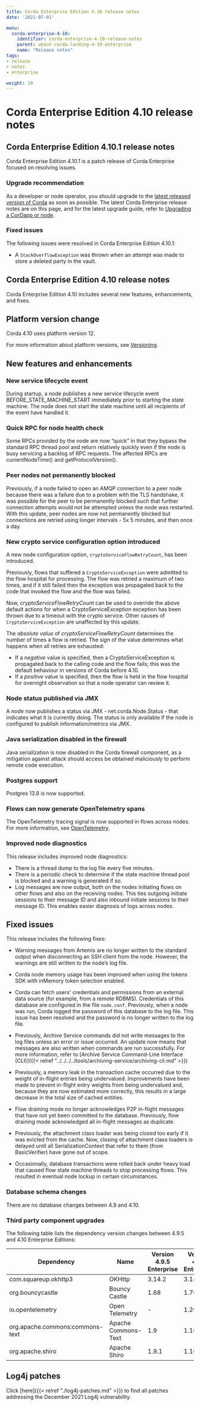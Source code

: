 ```yaml
---
title: Corda Enterprise Edition 4.10 release notes
date: '2021-07-01'

menu:
  corda-enterprise-4-10:
    identifier: corda-enterprise-4-10-release-notes
    parent: about-corda-landing-4-10-enterprise
    name: "Release notes"
tags:
- release
- notes
- enterprise

weight: 10
---
```


# Corda Enterprise Edition 4.10 release notes

## Corda Enterprise Edition 4.10.1 release notes

Corda Enterprise Edition 4.10.1 is a patch release of Corda Enterprise focused on resolving issues.

### Upgrade recommendation

As a developer or node operator, you should upgrade to the [latest released version of Corda](../enterprise.html) as soon as possible. The latest Corda Enterprise release notes are on this page, and for the latest upgrade guide, refer to [Upgrading a CorDapp or node](upgrading-index.md).

### Fixed issues

The following issues were resolved in Corda Enterprise Edition 4.10.1:

* A `StackOverflowException` was thrown when an attempt was made to store a deleted party in the vault.

## Corda Enterprise Edition 4.10 release notes

Corda Enterprise Edition 4.10 includes several new features, enhancements, and fixes.

## Platform version change

Corda 4.10 uses platform version 12.

For more information about platform versions, see [Versioning](cordapps/versioning.md).

## New features and enhancements

### New service lifecycle event

During startup, a node publishes a new service lifecycle event BEFORE_STATE_MACHINE_START immediately prior to starting the state machine. The node does not start the state machine until all recipients of the event have handled it.

### Quick RPC for node health check

Some RPCs provided by the node are now “quick” in that they bypass the standard RPC thread pool and return relatively quickly even if the node is busy servicing a backlog of RPC requests. The affected RPCs are currentNodeTime() and getProtocolVersion().

### Peer nodes not permanently blocked

Previously, if a node failed to open an AMQP connection to a peer node because there was a failure due to a problem with the TLS handshake, it was possible for the peer to be permanently blocked such that further connection attempts would not be attempted unless the node was restarted. With this update, peer nodes are now not permanently blocked but connections are retried using longer intervals - 5x 5 minutes, and then once a day.

### New crypto service configuration option introduced

A new node configuration option, `cryptoServiceFlowRetryCount`, has been introduced.

Previously, flows that suffered a `CryptoServiceException` were admitted to the flow hospital for processing. The flow was retried a maximum of two times, and if it still failed then the exception was propagated back to the code that invoked the flow and the flow was failed.

Now, *cryptoServiceFlowRetryCount* can be used to override the above default actions for when a CryptoServiceException exception has been thrown due to a timeout with the crypto service. Other causes of `CryptoServiceException` are unaffected by this update.

The *absolute value* of *cryptoServiceFlowRetryCount* determines the number of times a flow is retried. The *sign* of the value determines what happens when all retries are exhausted:

* If a *negative* value is specified, then a CryptoServiceException is propagated back to the calling code and the flow fails; this was the default behaviour in versions of Corda before 4.10.
* If a *positive* value is specified, then the flow is held in the flow hospital for overnight observation so that a node operator can review it.

### Node status published via JMX

A node now publishes a status via JMX - net.corda.Node.Status - that indicates what it is currently doing. The status is only available if the node is configured to publish information/metrics via JMX.

### Java serialization disabled in the firewall

Java serialization is now disabled in the Corda firewall component, as a mitigation against attack should access be obtained maliciously to perform remote code execution.

### Postgres support

Postgres 13.8 is now supported.

### Flows can now generate OpenTelemetry spans

The OpenTelemetry tracing signal is now supported in flows across nodes. For more information, see [OpenTelemetry](node/operating/monitoring-and-logging/opentelemetry.md).

### Improved node diagnostics

This release includes improved node diagnostics:

* There is a thread dump to the log file every five minutes.
* There is a periodic check to determine if the state machine thread pool is blocked and a warning is generated if so.
* Log messages are now output, both on the nodes initiating flows on other flows and also on the receiving nodes. This ties outgoing initiate sessions to their message ID and also inbound initiate sessions to their message ID. This enables easier diagnosis of logs across nodes.

## Fixed issues

This release includes the following fixes:

* Warning messages from Artemis are no longer written to the standard output when disconnecting an SSH client from the node. However, the warnings are still written to the node’s log file.

* Corda node memory usage has been improved when using the tokens SDK with inMemory token selection enabled.

* Corda can fetch users' credentials and permissions from an external data source (for example, from a remote RDBMS). Credentials of this database are configured in the file `node.conf`. Previously, when a node was run, Corda logged the password of this database to the log file. This issue has been resolved and the password is no longer written to the log file.

* Previously, Archive Service commands did not write messages to the log files unless an error or issue occurred. An update now means that messages are also written when commands are run successfully. For more information, refer to [Archive Service Command-Line Interface (CLI)]({{< relref "../../../../tools/archiving-service/archiving-cli.md" >}})

* Previously, a memory leak in the transaction cache occurred due to the weight of in-flight entries being undervalued. Improvements have been made to prevent in-flight entry weights from being undervalued and, because they are now estimated more correctly, this results in a large decrease in the total size of cached entities.

* Flow draining mode no longer acknowledges P2P in-flight messages that have not yet been committed to the database. Previously, flow draining mode acknowledged all in-flight messages as duplicate.

* Previously, the attachment class loader was being closed too early if it was evicted from the cache. Now, closing of attachment class loaders is delayed until all SerializationContext that refer to them (from BasicVerifier) have gone out of scope.
 
* Occasionally, database transactions were rolled back under heavy load that caused flow state machine threads to stop processing flows. This resulted in eventual node lockup in certain circumstances.

### Database schema changes

There are no database changes between 4.9 and 4.10.

### Third party component upgrades

The following table lists the dependency version changes between 4.9.5 and 4.10 Enterprise Editions:

| Dependency                         | Name                | Version 4.9.5 Enterprise | Version 4.10 Enterprise|
|------------------------------------|---------------------|--------------------------|------------------------|
| com.squareup.okhttp3               | OKHttp              | 3.14.2                   | 3.14.9                 |
| org.bouncycastle                   | Bouncy Castle       | 1.68                     | 1.70                   |
| io.opentelemetry                   | Open Telemetry      | -                        | 1.20.1                 |
| org.apache.commons:commons-text    | Apache Commons-Text | 1.9                      | 1.10.0                 |
| org.apache.shiro                   | Apache Shiro        | 1.9.1                    | 1.10.0                 |

## Log4j patches
Click [here]({{< relref "./log4j-patches.md" >}}) to find all patches addressing the December 2021 Log4j vulnerability.
